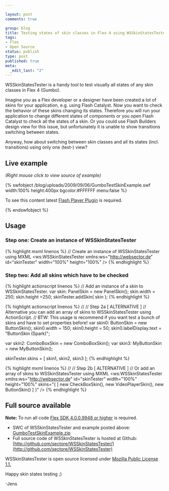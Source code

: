 ```yaml
--- 

layout: post
comments: true

group: blog
title: Testing states of skin classes in Flex 4 using WSSkinStatesTester
tags: 
- Flex
- Open Source
status: publish
type: post
published: true
meta: 
  _edit_last: "2"
---
```

WSSkinStatesTester is a handy tool to test visually all states of any skin classes in Flex 4 (Gumbo).

<!--more-->

Imagine you as a Flex developer or a designer have been created a lot of skins for your application, e.g. using Flash Catalyst. Now you want to check the behavior of these skins changing its states. Therefore you will run your application to change different states of components or you open Flash Catalyst to check all the states of a skin. Or you could use Flash Builders design view for this issue, but unfortunately it is unable to show transitions switching between states.

Anyway, how about switching between skin classes and all its states (incl. transitions) using only one (test-) view?

## Live example

_(Right mouse click to view source of example)_

{% swfobject /blog/uploads/2009/09/06/GumboTestSkinExample.swf width:100% height:400px bgcolor:#FFFFFF menu:false %}
<p>To see this content latest <a href='http://www.adobe.com/go/getflashplayer'>Flash Player Plugin</a> is required.</p>
{% endswfobject %}


## Usage

### Step one: Create an instance of WSSkinStatesTester

{% highlight mxml linenos %}
// Create an instance of WSSkinStatesTester using MXML
<ws:WSSkinStatesTester
    xmlns:ws="http://websector.de"
    id="skinTester"
    width="100%" height="100%"
    />
{% endhighlight %}

### Step two: Add all skins which have to be checked

{% highlight actionscript linenos %}
// Add an instance of a skin to WSSkinStatesTester.
var skin: PanelSkin = new PanelSkin();
skin.width = 250;
skin.height =250;
skinTester.addSkin( skin );
{% endhighlight %}

{% highlight actionscript linenos %}
//
// Step 2a  [ ALTERNATIVE ]
// Alternative you can add an array of skins to WSSkinStatesTester using ActionScript.
// BTW: This usage is recommend if you want test a bunch of skins and have to set properties before!
var skin0: ButtonSkin = new ButtonSkin();
skin0.width = 150;
skin0.height = 50;
skin0.labelDisplay.text = "ButtonSkin (Spark)";

var skin2: ComboBoxSkin = new ComboBoxSkin();
var skin3: MyButtonSkin = new MyButtonSkin();

skinTester.skins = [ skin1, skin2, skin3  ];
{% endhighlight %}

{% highlight mxml linenos %}
//
// Step 2b [ ALTERNATIVE ]
// Or add an array of skins to WSSkinStatesTester using MXML
<ws:WSSkinStatesTester
    xmlns:ws="http://websector.de"
    id="skinTester"
    width="100%" height="100%"
    skins="{ [
				new CheckBoxSkin(),
				new VideoPlayerSkin(),
				new ButtonSkin()
			] }"
    />
{% endhighlight %}

## Full source available

**Note:** To run all code [Flex SDK 4.0.0.9948 or higher](http://opensource.adobe.com/wiki/display/flexsdk/Download+Flex+4) is required.

*   SWC of WSSkinStatesTester and example posted above: [GumboTestSkinExample.zip](/blog/uploads/2009/09/06/srcview/GumboTestSkinExample.zip)
*   Full source code of WSSkinStatesTester is hosted at Github: [http://github.com/sectore/WSSkinStatesTester/](http://github.com/sectore/WSSkinStatesTester)

WSSkinStatesTester is open source licensed under [Mozilla Public License 1.1.](http://www.mozilla.org/MPL/MPL-1.1.html)

Happy skin states testing ;)

-Jens





